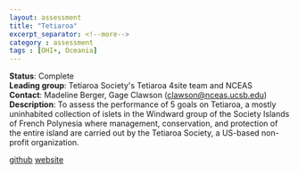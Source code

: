 ```yaml
---
layout: assessment
title: "Tetiaroa"
excerpt_separator: <!--more-->
category : assessment
tags : [OHI+, Oceania]
---
```


**Status**: Complete  
**Leading group**: Tetiaroa Society's Tetiaroa 4site team and NCEAS  
**Contact**: Madeline Berger, Gage Clawson (clawson@nceas.ucsb.edu)  
**Description**: To assess the performance of 5 goals on Tetiaroa, a mostly uninhabited collection of islets in the Windward group of the Society Islands of French Polynesia where management, conservation, and protection of the entire island are carried out by the Tetiaroa Society, a US-based non-profit organization.  

<a href="https://github.com/OHI-4site/tet-prep" target="_blank">github</a>
<a href="https://ohi-4site.github.io/tet-scores/documents/methods-results/Supplement.html" target="_blank">website</a> 
